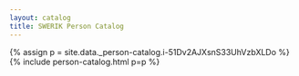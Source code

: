 ```yaml
---
layout: catalog
title: SWERIK Person Catalog
---
```

{% assign p = site.data._person-catalog.i-51Dv2AJXsnS33UhVzbXLDo %}
{% include person-catalog.html p=p %}

